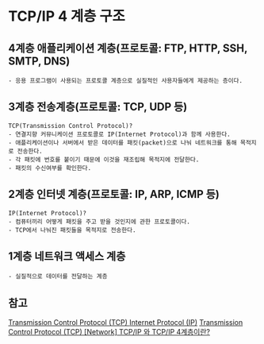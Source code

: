 # TCP/IP 4 계층 구조
## 4계층 애플리케이션 계층(프로토콜: FTP, HTTP, SSH, SMTP, DNS)
    - 응용 프로그램이 사용되는 프로토콜 계층으로 실질적인 사용자들에게 제공하는 층이다.
## 3계층 전송계층(프로토콜: TCP, UDP 등)
    TCP(Transmission Control Protocol)?
    - 연결지향 커뮤니케이션 프로토콜로 IP(Internet Protocol)과 함께 사용한다.
    - 애플리케이션이나 서버에서 받은 데이터를 패킷(packet)으로 나눠 네트워크를 통해 목적지로 전송한다.
    - 각 패킷에 번호를 붙이기 때문에 이것을 재조립해 목적지에 전달한다. 
    - 패킷의 수신여부를 확인한다.
## 2계층 인터넷 계층(프로토콜: IP, ARP, ICMP 등)
    IP(Internet Protocol)?
    - 컴퓨터끼리 어떻게 패킷을 주고 받을 것인지에 관한 프로토콜이다.
    - TCP에서 나눠진 패킷들을 목적지로 전송한다.
## 1계층 네트워크 액세스 계층
    - 실질적으로 데이터를 전달하는 계층

## 참고
[Transmission Control Protocol (TCP)
](https://www.sdxcentral.com/resources/glossary/transmission-control-protocol-tcp/)
[Internet Protocol (IP)](https://www.sdxcentral.com/resources/glossary/internet-protocol-ip/)
[Transmission Control Protocol (TCP)
](https://www.techtarget.com/searchnetworking/definition/TCP)
[[Network] TCP/IP 와 TCP/IP 4계층이란?](https://wooono.tistory.com/507)
